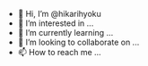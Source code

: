 - 👋 Hi, I’m @hikarihyoku
- 👀 I’m interested in ...
- 🌱 I’m currently learning ...
- 💞️ I’m looking to collaborate on ...
- 📫 How to reach me ...

<!---
hikarihyoku/hikarihyoku is a ✨ special ✨ repository because its `README.md` (this file) appears on your GitHub profile.
You can click the Preview link to take a look at your changes.
--->
